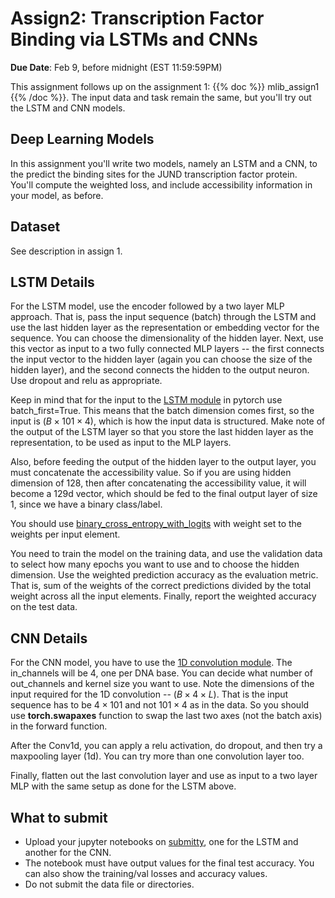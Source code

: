 <!--
.. title: CSCI4969-6969 Assign2
.. slug: mlib_assign2
.. date: 2022-02-02 13:00:01 UTC-04:00
.. tags: 
.. category: 
.. link: 
.. description: 
.. has_math: True
.. type: text
-->

# Assign2: Transcription Factor Binding via LSTMs and CNNs

**Due Date**: Feb 9, before midnight (EST 11:59:59PM)

This assignment follows up on the assignment 1: {{% doc %}} mlib_assign1 {{% /doc %}}.
The input data and task remain the same, but you'll try out the LSTM and CNN
models.

## Deep Learning Models

In this assignment you'll write two models, namely an LSTM and a CNN, to the 
predict the binding sites for the JUND transcription factor protein.  
You'll compute the weighted loss, and include accessibility information in
your model, as before.

## Dataset
See description in assign 1.

## LSTM Details

For the LSTM model, use the encoder followed by a two layer MLP approach.
That is, pass the input sequence (batch) through the LSTM and use the last
hidden layer as the representation or embedding vector for the sequence. You
can choose the dimensionality of the hidden layer. Next, use this vector as
input to a two fully connected MLP layers -- the first connects the input
vector to the hidden
layer (again you can choose the size of the hidden layer), and the second
connects the hidden to the output neuron. Use dropout and relu as
appropriate.

Keep in mind that for the input to the [LSTM module](https://pytorch.org/docs/stable/generated/torch.nn.LSTM.html#torch.nn.LSTM) in pytorch use batch_first=True. This means that the batch dimension comes first, so the input is $(B \times 101 \times 4)$, which is how the input data is structured.
Make note of the output of the LSTM layer so that you store the last hidden
layer as the representation, to be used as input to the MLP layers.

Also, before feeding the output of the
hidden layer to the output layer, you must concatenate the accessibility
value. So if you are using hidden dimension of 128, then after concatenating
the accessibility value, it will become a 129d vector, which should be fed
to the final output layer of size 1, since we have a binary class/label.

You should use
[binary_cross_entropy_with_logits](https://pytorch.org/docs/stable/generated/torch.nn.functional.binary_cross_entropy_with_logits.html) with weight set to the weights per
input element.

You need to train the model on the training data, and use the validation
data to select how many epochs you want to use and to choose the hidden
dimension. Use the weighted prediction accuracy as the evaluation metric.
That is, sum of the weights of the correct predictions divided by the total
weight across all the input elements. Finally, report the weighted accuracy
on the test data.

## CNN Details

For the CNN model, you have to use the [1D convolution
module](https://pytorch.org/docs/stable/generated/torch.nn.Conv1d.html#torch.nn.Conv1d).
The in_channels will be 4, one per DNA base. You can decide what number of
out_channels and kernel size you want to use. Note the dimensions of the
input required for the 1D convolution -- $(B \times 4 \times L)$. That is
the input sequence has to be $4\times 101$ and not $101\times 4$ as in the
data. So you should use **torch.swapaxes** function to swap the last two
axes (not the batch axis) in the forward function.

After the Conv1d, you can apply a relu activation, do dropout, and then try
a maxpooling layer (1d). You can try more than one convolution layer too.

Finally, flatten out the last convolution layer and use as input to a two
layer MLP with the same setup as done for the LSTM above. 

## What to submit

* Upload your jupyter notebooks on [submitty](https://submitty.cs.rpi.edu/courses/s22/csci4969/gradeable/Assign2), one for the LSTM and another for the CNN.
* The notebook must have output values for the final test accuracy. You can
    also show the training/val losses and accuracy values.
* Do not submit the data file or directories. 
